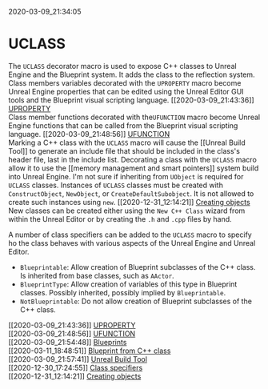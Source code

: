 2020-03-09_21:34:05

#  UCLASS
The `UCLASS` decorator macro is used to expose C++ classes to Unreal Engine and the Blueprint system.
It adds the class to the reflection system.
Class members variables decorated with the `UPROPERTY` macro become Unreal Engine properties that can be edited using the Unreal Editor GUI tools and the Blueprint visual scripting language.
[[2020-03-09_21:43:36]] [UPROPERTY](./UPROPERTY.md)  
Class member functions decorated with the`UFUNCTION` macro become Unreal Engine functions that can be called from the Blueprint visual scripting language.
[[2020-03-09_21:48:56]] [UFUNCTION](./UFUNCTION.md)  
Marking a C++ class with the `UCLASS` macro will cause the [[Unreal Build Tool]] to generate an include file that should be included in the class's header file, last in the include list.
Decorating a class with the `UCLASS` macro allow it to use the [[memory management and smart pointers]] system build into Unreal Engine.
I'm not sure if inheriting from `UObject` is required for `UCLASS` classes.
Instances of `UCLASS` classes must be created with `ConstructObject`, `NewObject`, or `CreateDefaultSubobject`.
It is not allowed to create such instances using `new`.
[[2020-12-31_12:14:21]] [Creating objects](./Creating%20objects.md)  
New classes can be created either using the `New C++ Class` wizard from within the Unreal Editor or by creating the `.h` and `.cpp` files by hand. 

A number of class specifiers can be added to the `UCLASS` macro to specify ho the class behaves with various aspects of the Unreal Engine and Unreal Editor.

- `Blueprintable`: Allow creation of Blueprint subclasses of the C++ class. Is inherited from base classes, such as `AActor`.
- `BlueprintType`: Allow creation of variables of this type in Blueprint classes. Possibly inherited, possibly implied by `Blueprintable`.
- `NotBlueprintable`: Do not allow creation of Blueprint subclasses of the C++ class.

[[2020-03-09_21:43:36]] [UPROPERTY](./UPROPERTY.md)  
[[2020-03-09_21:48:56]] [UFUNCTION](./UFUNCTION.md)  
[[2020-03-09_21:54:48]] [Blueprints](./Blueprints.md)  
[[2020-03-11_18:48:51]] [Blueprint from C++ class](./Blueprint%20from%20C++%20class.md)  
[[2020-03-09_21:57:41]] [Unreal Build Tool](./Unreal%20Build%20Tool.md)  
[[2020-12-30_17:24:55]] [Class specifiers](./Class%20specifiers.md)  
[[2020-12-31_12:14:21]] [Creating objects](./Creating%20objects.md)  